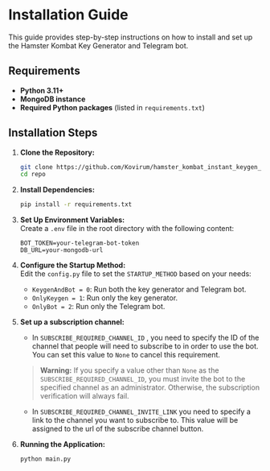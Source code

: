 # Installation Guide

This guide provides step-by-step instructions on how to install and set up the Hamster Kombat Key Generator and Telegram bot.

## Requirements

- **Python 3.11+**
- **MongoDB instance**
- **Required Python packages** (listed in `requirements.txt`)

## Installation Steps


1. **Clone the Repository:**
    ```bash
    git clone https://github.com/Kovirum/hamster_kombat_instant_keygen_tg.git
    cd repo
    ```

2. **Install Dependencies:**
    ```bash
    pip install -r requirements.txt
    ```

3. **Set Up Environment Variables:**\
    Create a `.env` file in the root directory with the following content:
    ```plaintext
    BOT_TOKEN=your-telegram-bot-token
    DB_URL=your-mongodb-url
    ```

4. **Configure the Startup Method:**\
    Edit the `config.py` file to set the `STARTUP_METHOD` based on your needs:
    - `KeygenAndBot = 0`: Run both the key generator and Telegram bot.
    - `OnlyKeygen = 1`: Run only the key generator.
    - `OnlyBot = 2`: Run only the Telegram bot.

5. **Set up a subscription channel:**
   - In `SUBSCRIBE_REQUIRED_CHANNEL_ID` , you need to specify the ID of the channel that people will need to subscribe to in order to use the bot. You can set this value to `None` to cancel this requirement.
   > **Warning:**
   > If you specify a value other than `None` as the `SUBSCRIBE_REQUIRED_CHANNEL_ID`, you must invite the bot to the specified channel as an administrator. Otherwise, the subscription verification will always fail.
   - In `SUBSCRIBE_REQUIRED_CHANNEL_INVITE_LINK` you need to specify a link to the channel you want to subscribe to. This value will be assigned to the url of the subscribe channel button.  

6. **Running the Application:**
    ```bash
    python main.py
    ```
